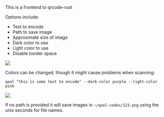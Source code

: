 This is a frontend to qrcode-rust

Options include:

- Text to encode
- Path to save image
- Approximate size of image
- Dark color to use
- Light color to use
- Disable border space

![](https://i.imgur.com/LrDnIzK.jpg)

Colors can be changed, though it might cause problems when scanning:

`qool "this is some text to encode" --dark-color purple --light-color pink`

![](https://i.imgur.com/mdbOyiA.jpg)

If no path is provided it will save images in `~/qool-codes/123.png` using the unix seconds for file names.